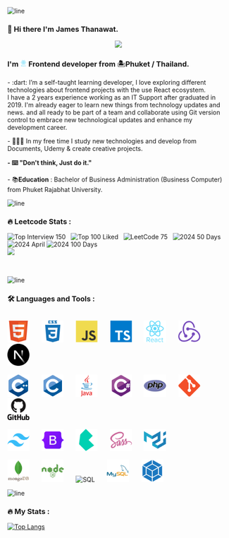 ![line](https://user-images.githubusercontent.com/57281769/139474820-48edd3b4-3025-4ac6-abd0-d1c9b4fb2b5f.png)
### 👋 Hi there I'm James Thanawat. 



<p align="center"><img src="https://media.giphy.com/media/juSCTzqDAV1Xq/giphy.gif" width="260" heigh="260"/></p>

<!--<div style="margin-left: 90px">-->
  

### I'm <img src="https://github.com/devicons/devicon/blob/master/icons/react/react-original-wordmark.svg" title="React" alt="React" width="15" height="15"/> Frontend developer from <b>🏝️Phuket / Thailand.</b>

<p>
- :dart: I’m a self-taught learning developer, I love exploring different technologies about frontend projects with the use React ecosystem.</br>
I have a 2 years experience working as an IT Support after graduated in 2019. I'm already eager to learn new things from technology updates and news. and all ready to be part of a team and collaborate using Git version control to embrace new technological updates and enhance my development career.
</p>

<p>
- 🧑🏻‍💻 In my free time I study new technologies and develop from Documents, Udemy & create creative projects. 
</p>
<p><strong>
- ⌨️  "Don't think, Just do it."
</strong>
</p>

<p>
- 📚<strong>Education</strong> : Bachelor of Business Administration (Business Computer) from Phuket Rajabhat University.
</p>
<!-- </div> -->


![line](https://user-images.githubusercontent.com/57281769/139474820-48edd3b4-3025-4ac6-abd0-d1c9b4fb2b5f.png)



  
### :fire: Leetcode Stats : 
<img src="https://assets.leetcode.com/static_assets/others/Top_Interview_150.gif" title="Top Interview 150" alt="Top Interview 150" width="35" height="35"/>&nbsp;&nbsp;&nbsp;<img src="https://assets.leetcode.com/static_assets/others/Top_100_Liked.gif" title="Top 100 Liked" alt="Top 100 Liked" width="35" height="35"/>&nbsp;&nbsp;&nbsp;<img src="https://assets.leetcode.com/static_assets/others/LeetCode_75.gif" title="LeetCode 75" alt="LeetCode 75" width="35" height="35"/>&nbsp;&nbsp;&nbsp;<img src="https://assets.leetcode.com/static_assets/marketing/2024-50.gif" title="2024 50 Days" alt="2024 50 Days" width="35" height="35"/>&nbsp;<img src="https://assets.leetcode.com/static_assets/public/images/badges/2024/gif/2024-04.gif" title="2024 April" alt="2024 April" width="35" height="35"/>&nbsp;<img src="https://assets.leetcode.com/static_assets/marketing/2024-100-new.gif" title="2024 100 Days" alt="2024 100 Days" width="35" height="35"/>&nbsp;
</br>
<img src="https://leetcard.jacoblin.cool/naijamesz?theme=wtf&font=Roboto" width="450" heigh="250"/>
<!--<div align="center">-->
<!--</div>-->

<!-- <p align="center"><img src="https://leetcard.jacoblin.cool/naijamesz?theme=wtf&font=Roboto" width="550" heigh="350"/></p> -->


<!--![LeetCode Stats](https://leetcard.jacoblin.cool/naijamesz?theme=wtf&font=Roboto)-->
<!--   <p align="center">
  <img src="https://assets.leetcode.com/static_assets/others/Top_Interview_150.gif" title="HTML5" alt="HTML" width="60" height="60"/>&nbsp;
  <img src="https://assets.leetcode.com/static_assets/others/Top_100_Liked.gif" title="HTML5" alt="HTML" width="60" height="60"/>&nbsp;
  <img src="https://assets.leetcode.com/static_assets/others/LeetCode_75.gif" title="HTML5" alt="HTML" width="60" height="60"/>&nbsp;
  </p> -->
</br>


![line](https://user-images.githubusercontent.com/57281769/139474820-48edd3b4-3025-4ac6-abd0-d1c9b4fb2b5f.png)
### :hammer_and_wrench: Languages and Tools :


</br>
<div>
  <img src="https://github.com/devicons/devicon/blob/master/icons/html5/html5-original.svg" title="HTML5" alt="HTML" width="50" height="50"/>&nbsp;&nbsp;&nbsp;&nbsp;&nbsp;&nbsp;
  <img src="https://github.com/devicons/devicon/blob/master/icons/css3/css3-plain-wordmark.svg"  title="CSS3" alt="CSS" width="50" height="50"/>&nbsp;&nbsp;&nbsp;&nbsp;&nbsp;&nbsp;
  <img src="https://github.com/devicons/devicon/blob/master/icons/javascript/javascript-original.svg" title="JavaScript" alt="JavaScript" width="50" height="50"/>&nbsp;&nbsp;&nbsp;&nbsp;&nbsp;&nbsp;
  <img src="https://github.com/devicons/devicon/blob/master/icons/typescript/typescript-plain.svg" title="Typescript" alt="Typescript" width="50" height="50"/>&nbsp;&nbsp;&nbsp;&nbsp;&nbsp;&nbsp;
  <img src="https://github.com/devicons/devicon/blob/master/icons/react/react-original-wordmark.svg" title="React" alt="React" width="50" height="50"/>&nbsp;&nbsp;&nbsp;&nbsp;&nbsp;&nbsp;
  <img src="https://github.com/devicons/devicon/blob/master/icons/redux/redux-original.svg" title="Redux" alt="Redux " width="50" height="50"/>&nbsp;&nbsp;&nbsp;&nbsp;&nbsp;&nbsp;
<!--   <img src="https://github.com/devicons/devicon/blob/master/icons/jquery/jquery-plain-wordmark.svg" title="Jquery" alt="JQUERY " width="50" height="50"/>&nbsp;&nbsp;&nbsp;&nbsp;&nbsp;&nbsp; -->
  <img src="https://github.com/devicons/devicon/blob/master/icons/nextjs/nextjs-original.svg" title="Next" alt="Next" width="50" height="50">&nbsp;&nbsp;&nbsp;&nbsp;&nbsp;&nbsp;
  </br>
  </br>
  <img src="https://github.com/devicons/devicon/blob/master/icons/cplusplus/cplusplus-original.svg" title="C++" alt="C++" width="50" height="50"/>&nbsp;&nbsp;&nbsp;&nbsp;&nbsp;&nbsp;
  <img src="https://github.com/devicons/devicon/blob/master/icons/c/c-original.svg"  title="C" alt="C" width="50" height="50"/>&nbsp;&nbsp;&nbsp;&nbsp;&nbsp;&nbsp;
  <img src="https://github.com/devicons/devicon/blob/master/icons/java/java-original-wordmark.svg" title="Redux" alt="Redux " width="50" height="50"/>&nbsp;&nbsp;&nbsp;&nbsp;&nbsp;&nbsp;
  <img src="https://github.com/devicons/devicon/blob/master/icons/csharp/csharp-original.svg" title="C#" alt="C#" width="50" height="50"/>&nbsp;&nbsp;&nbsp;&nbsp;&nbsp;&nbsp;
  <img src="https://github.com/devicons/devicon/blob/master/icons/php/php-original.svg" title="php" alt="php" width="50" height="50"/>&nbsp;&nbsp;&nbsp;&nbsp;&nbsp;&nbsp;
  <img src="https://github.com/devicons/devicon/blob/master/icons/git/git-plain.svg" title="Git" **alt="Git" width="50" height="50"/>&nbsp;&nbsp;&nbsp;&nbsp;&nbsp;&nbsp;
  <img src="https://github.com/devicons/devicon/blob/master/icons/github/github-original-wordmark.svg" title="Github" **alt="Github" width="50" height="50"/>&nbsp;&nbsp;&nbsp;&nbsp;&nbsp;&nbsp;
  </br>
</br>
  <img src="https://github.com/devicons/devicon/blob/master/icons/tailwindcss/tailwindcss-original.svg" title="Tailwindcss" alt="Tailwindcss" width="50" height="50">&nbsp;&nbsp;&nbsp;&nbsp;&nbsp;&nbsp;
  <img src="https://github.com/devicons/devicon/blob/master/icons/bootstrap/bootstrap-original.svg" title="Bootstrap" alt="Bootstrap" width="50" height="50">&nbsp;&nbsp;&nbsp;&nbsp;&nbsp;&nbsp;
  <img src="https://github.com/devicons/devicon/blob/master/icons/bulma/bulma-plain.svg" title="Bulma" alt="Bulma" width="50" height="50">&nbsp;&nbsp;&nbsp;&nbsp;&nbsp;&nbsp;
  <img src="https://github.com/devicons/devicon/blob/master/icons/sass/sass-original.svg"  title="SASS" alt="SASS" width="50" height="50"/>&nbsp;&nbsp;&nbsp;&nbsp;&nbsp;&nbsp;
  <img src="https://github.com/devicons/devicon/blob/master/icons/materialui/materialui-original.svg"  title="Material-UI" alt="Material-UI" width="50" height="50"/>&nbsp;&nbsp;&nbsp;&nbsp;&nbsp;&nbsp;
  </br>
  </br>
  <img src="https://github.com/devicons/devicon/blob/master/icons/mongodb/mongodb-original-wordmark.svg" title="MongoDB" alt="MongoDB" width="50" heigth="50"/>&nbsp;&nbsp;&nbsp;&nbsp;&nbsp;&nbsp;
  <img src="https://github.com/devicons/devicon/blob/master/icons/nodejs/nodejs-plain-wordmark.svg" title="NodeJS" alt="NodeJS" width="50" height="50"/>&nbsp;&nbsp;&nbsp;&nbsp;&nbsp;&nbsp;
  <img src="https://camo.githubusercontent.com/541440af8ee3fc940c630f68fbbddf39a5e1a7130905939ee27d32797e2a419f/68747470733a2f2f696d672e69636f6e73382e636f6d2f65787465726e616c2d666c61742d6a756963792d666973682f36302f3030303030302f65787465726e616c2d73716c2d636f64696e672d616e642d646576656c6f706d656e742d666c61742d666c61742d6a756963792d666973682e706e67" title="SQL" alt="SQL" width="50" height="50"/>&nbsp;&nbsp;&nbsp;&nbsp;&nbsp;&nbsp;
  <img src="https://github.com/devicons/devicon/blob/master/icons/mysql/mysql-original-wordmark.svg" title="mySQL" alt="mySQL" width="50" height="50"/>&nbsp;&nbsp;&nbsp;&nbsp;&nbsp;&nbsp;
  <img src="https://github.com/devicons/devicon/blob/master/icons/webpack/webpack-plain.svg" title="Webpack" alt="Webpack" width="50" height="50">&nbsp;&nbsp;&nbsp;&nbsp;&nbsp;&nbsp;
</br>
<!--   </br>
  <img src="https://github.com/devicons/devicon/blob/master/icons/figma/figma-original.svg" title="Figma" **alt="Fig" width="50" height="50"/>&nbsp;
  <img src="https://github.com/devicons/devicon/blob/master/icons/photoshop/photoshop-plain.svg" title="Photoshop" **alt="Photoshop" width="50" height="50"/>&nbsp;
  <img src="https://github.com/devicons/devicon/blob/master/icons/vscode/vscode-original.svg" title="vscode" alt="VSCODE" width="50" height="50">&nbsp;
  <img src="https://github.com/devicons/devicon/blob/master/icons/vitejs/vitejs-original.svg" title="vitejs" alt="vitejs" width="50" height="50">&nbsp;
  <br> -->
</div>

<!-- <div class="tech-icon-row">
<ul>
<li><img src="https://res.cloudinary.com/net-ninja/image/upload/v1616073951/Net%20Ninja%20Pro/svg/icons/html-logo_lfmuid.svg"></li>
<li><img src="https://res.cloudinary.com/net-ninja/image/upload/v1616074126/Net%20Ninja%20Pro/svg/icons/js-logo_gvosxg.svg"></li>
<li><img src="https://res.cloudinary.com/net-ninja/image/upload/v1616074122/Net%20Ninja%20Pro/svg/icons/flutter-logo_gl5iyt.svg"></li>
<li><img src="https://res.cloudinary.com/net-ninja/image/upload/v1616074128/Net%20Ninja%20Pro/svg/icons/react-logo_q2iuni.svg"></li>
<li><img src="https://res.cloudinary.com/net-ninja/image/upload/v1616074131/Net%20Ninja%20Pro/svg/icons/svelte-logo_lgisl0.svg"></li>
<li><img src="https://res.cloudinary.com/net-ninja/image/upload/v1616074127/Net%20Ninja%20Pro/svg/icons/node-logo_runwwy.svg"></li>
<li><img src="https://res.cloudinary.com/net-ninja/image/upload/v1616074133/Net%20Ninja%20Pro/svg/icons/typescript-logo_oldkpo.svg"></li>
<li><img src="https://res.cloudinary.com/net-ninja/image/upload/v1616074129/Net%20Ninja%20Pro/svg/icons/sapper-logo_pqplkk.svg"></li>
<li><img src="https://res.cloudinary.com/net-ninja/image/upload/v1616074124/Net%20Ninja%20Pro/svg/icons/gatsby-logo_chwupz.svg"></li>
<li><img src="https://res.cloudinary.com/net-ninja/image/upload/v1616074125/Net%20Ninja%20Pro/svg/icons/graphql-logo_xfmygj.svg"></li>
<li><img src="https://res.cloudinary.com/net-ninja/image/upload/v1616074123/Net%20Ninja%20Pro/svg/icons/framer-logo_joymgk.svg"></li>
<li><img src="https://res.cloudinary.com/net-ninja/image/upload/v1616074121/Net%20Ninja%20Pro/svg/icons/firebase-logo_kkewft.svg"></li>
</ul>
</div> -->






![line](https://user-images.githubusercontent.com/57281769/139474820-48edd3b4-3025-4ac6-abd0-d1c9b4fb2b5f.png)
</br>
### :fire: My Stats :
<!-- <a href="https://app.daily.dev/naijamesz"><img src="https://api.daily.dev/devcards/d1b6c6efd25840548353397b2b60688d.png?r=0gy" width="200" alt="James Thanawat's Dev Card"/></a>-->
[![Top Langs](https://github-readme-stats.vercel.app/api/top-langs/?username=naiJamesz&layout=compact)](https://github.com/naijamesz/github-readme-stats)
